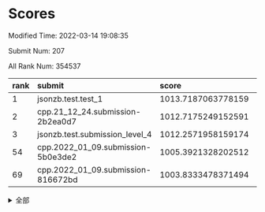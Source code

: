# Scores

Modified Time: 2022-03-14 19:08:35

Submit Num: 207

All Rank Num: 354537

| rank |               submit               |       score        |       sigma        | pk_num |
| :--- | :--------------------------------- | :----------------- | :----------------- | :----- |
| 1    | jsonzb.test.test_1                 | 1013.7187063778159 | 0.8240584420728083 | 6847   |
| 2    | cpp.21_12_24.submission-2b2ea0d7   | 1012.7175249152591 | 0.8225018525348089 | 6854   |
| 3    | jsonzb.test.submission_level_4     | 1012.2571958159174 | 0.7809587305937962 | 6854   |
| 54   | cpp.2022_01_09.submission-5b0e3de2 | 1005.3921328202512 | 0.7266980616728299 | 6852   |
| 69   | cpp.2022_01_09.submission-816672bd | 1003.8333478371494 | 0.7255647953179701 | 6850   |


<details>
<summary>全部</summary>

| rank |                 submit                 |       score        |       sigma        | pk_num |
| :--- | :------------------------------------- | :----------------- | :----------------- | :----- |
| 1    | jsonzb.test.test_1                     | 1013.7187063778159 | 0.8240584420728083 | 6847   |
| 2    | cpp.21_12_24.submission-2b2ea0d7       | 1012.7175249152591 | 0.8225018525348089 | 6854   |
| 3    | jsonzb.test.submission_level_4         | 1012.2571958159174 | 0.7809587305937962 | 6854   |
| 4    | gobigger.level_3.submission_level_3_47 | 1011.7202033609557 | 0.791582479593446  | 6852   |
| 5    | gobigger.level_3.submission_level_3_43 | 1011.5990248228069 | 0.8047177205206228 | 6850   |
| 6    | gobigger.level_3.submission_level_3_41 | 1011.4010038654403 | 0.7833349868916989 | 6854   |
| 7    | gobigger.level_3.submission_level_3_5  | 1011.1690240161047 | 0.7647035348544092 | 6851   |
| 8    | gobigger.level_3.submission_level_3_12 | 1011.1616157904182 | 0.7910460565644017 | 6852   |
| 9    | gobigger.level_3.submission_level_3_30 | 1011.1452403543304 | 0.7590950080885    | 6850   |
| 10   | gobigger.level_3.submission_level_3_31 | 1011.1043636087053 | 0.7740981892387406 | 6853   |
| 11   | gobigger.level_3.submission_level_3_2  | 1011.1042514494521 | 0.7687646967510464 | 6854   |
| 12   | gobigger.level_3.submission_level_3_29 | 1010.9617014462016 | 0.7645731108237063 | 6851   |
| 13   | gobigger.level_3.submission_level_3_22 | 1010.9251795254644 | 0.7752969295348247 | 6850   |
| 14   | gobigger.level_3.submission_level_3_49 | 1010.908735756335  | 0.7949440566621075 | 6848   |
| 15   | gobigger.level_3.submission_level_3_18 | 1010.8279616103678 | 0.7511603681956416 | 6851   |
| 16   | gobigger.level_3.submission_level_3_40 | 1010.7783134840721 | 0.7620770784603919 | 6853   |
| 17   | gobigger.level_3.submission_level_3_34 | 1010.731882876323  | 0.7619429010761811 | 6851   |
| 18   | gobigger.level_3.submission_level_3_20 | 1010.7281269575362 | 0.742824856380424  | 6851   |
| 19   | gobigger.level_3.submission_level_3_36 | 1010.6300050130644 | 0.7532667659009051 | 6851   |
| 20   | gobigger.level_3.submission_level_3_27 | 1010.6159492794369 | 0.7746200087960922 | 6848   |
| 21   | gobigger.level_3.submission_level_3_42 | 1010.5766661607369 | 0.745055749077011  | 6852   |
| 22   | gobigger.level_3.submission_level_3_6  | 1010.3928623042563 | 0.7741443893087021 | 6852   |
| 23   | gobigger.level_3.submission_level_3_8  | 1010.3309393892911 | 0.7843753980110493 | 6854   |
| 24   | gobigger.level_3.submission_level_3_19 | 1010.3036035180847 | 0.7726492318677879 | 6847   |
| 25   | gobigger.level_3.submission_level_3_11 | 1010.2055360501549 | 0.7624864186921694 | 6850   |
| 26   | gobigger.level_3.submission_level_3_15 | 1010.1664029130727 | 0.7634296421534725 | 6845   |
| 27   | gobigger.level_3.submission_level_3_24 | 1010.1469458271094 | 0.7447845996669915 | 6851   |
| 28   | gobigger.level_3.submission_level_3_37 | 1010.1323972497911 | 0.757477380122361  | 6849   |
| 29   | gobigger.level_3.submission_level_3_33 | 1009.972988229836  | 0.7522115941692978 | 6854   |
| 30   | gobigger.level_3.submission_level_3_48 | 1009.9201042037511 | 0.7650194900959525 | 6853   |
| 31   | gobigger.level_3.submission_level_3_38 | 1009.8907750156862 | 0.7788469896027156 | 6851   |
| 32   | gobigger.level_3.submission_level_3_13 | 1009.8659013093359 | 0.7664657132820535 | 6849   |
| 33   | gobigger.level_3.submission_level_3_9  | 1009.8392024175856 | 0.7653506435111781 | 6850   |
| 34   | gobigger.level_3.submission_level_3_44 | 1009.8322974307187 | 0.7322905455761928 | 6852   |
| 35   | gobigger.level_3.submission_level_3_32 | 1009.819329583812  | 0.7440220568373456 | 6853   |
| 36   | gobigger.level_3.submission_level_3_1  | 1009.7977686600797 | 0.7358231047114482 | 6852   |
| 37   | gobigger.level_3.submission_level_3_4  | 1009.7504995920608 | 0.7570504323276016 | 6852   |
| 38   | gobigger.level_3.submission_level_3_26 | 1009.7463668082006 | 0.7645822270592637 | 6852   |
| 39   | gobigger.level_3.submission_level_3_10 | 1009.7369850837384 | 0.7704873027542773 | 6852   |
| 40   | gobigger.level_3.submission_level_3_3  | 1009.676940308107  | 0.7642747175457768 | 6859   |
| 41   | gobigger.level_3.submission_level_3_35 | 1009.606106939628  | 0.7545302567628677 | 6846   |
| 42   | gobigger.level_3.submission_level_3_14 | 1009.5658357360691 | 0.7732024761135933 | 6850   |
| 43   | gobigger.level_3.submission_level_3_7  | 1009.5607962218296 | 0.7551004874143665 | 6851   |
| 44   | gobigger.level_3.submission_level_3_17 | 1009.4872862363618 | 0.7600120519896556 | 6850   |
| 45   | gobigger.level_3.submission_level_3_28 | 1009.4174458718293 | 0.7445617858058271 | 6855   |
| 46   | gobigger.level_3.submission_level_3_45 | 1009.2518485607553 | 0.7628021483259093 | 6858   |
| 47   | gobigger.level_3.submission_level_3_16 | 1009.1240268449106 | 0.794466932345661  | 6855   |
| 48   | gobigger.level_3.submission_level_3_21 | 1009.0084891625055 | 0.7453370940160567 | 6851   |
| 49   | gobigger.level_3.submission_level_3_0  | 1008.7377574787781 | 0.758674100772439  | 6853   |
| 50   | gobigger.level_3.submission_level_3_46 | 1008.6842406747949 | 0.7537678661893455 | 6847   |
| 51   | gobigger.level_3.submission_level_3_23 | 1008.6413541995257 | 0.7272567271658826 | 6850   |
| 52   | gobigger.level_3.submission_level_3_39 | 1008.5964259626385 | 0.751904817742446  | 6850   |
| 53   | gobigger.level_3.submission_level_3_25 | 1008.5324136769052 | 0.7332303918957194 | 6844   |
| 54   | cpp.2022_01_09.submission-5b0e3de2     | 1005.3921328202512 | 0.7266980616728299 | 6852   |
| 55   | gobigger.level_1.submission_level_1_41 | 1005.0826195680697 | 0.7157617214288436 | 6848   |
| 56   | gobigger.level_1.submission_level_1_9  | 1004.6143718906771 | 0.7163048080282945 | 6850   |
| 57   | gobigger.level_1.submission_level_1_35 | 1004.5838302691539 | 0.7438245541793682 | 6851   |
| 58   | gobigger.level_1.submission_level_1_13 | 1004.5678854272314 | 0.7113572943929064 | 6849   |
| 59   | gobigger.level_1.submission_level_1_44 | 1004.3925648799715 | 0.7137359244407325 | 6856   |
| 60   | gobigger.level_1.submission_level_1_49 | 1004.2248977175601 | 0.7228778988354501 | 6853   |
| 61   | gobigger.level_1.submission_level_1_34 | 1004.0795603598293 | 0.7172175032281268 | 6848   |
| 62   | gobigger.level_1.submission_level_1_2  | 1004.011482673734  | 0.7141754584288028 | 6846   |
| 63   | gobigger.level_1.submission_level_1_6  | 1003.9627301502139 | 0.7123323911610138 | 6851   |
| 64   | gobigger.level_1.submission_level_1_4  | 1003.9575038751376 | 0.7101370631368068 | 6850   |
| 65   | gobigger.level_1.submission_level_1_18 | 1003.9324634710262 | 0.7275441394925628 | 6846   |
| 66   | gobigger.level_1.submission_level_1_42 | 1003.9273398831922 | 0.7162453043202853 | 6857   |
| 67   | gobigger.level_1.submission_level_1_3  | 1003.8785204943148 | 0.7181247607222122 | 6849   |
| 68   | gobigger.level_1.submission_level_1_48 | 1003.8780365577304 | 0.7147093432162465 | 6853   |
| 69   | cpp.2022_01_09.submission-816672bd     | 1003.8333478371494 | 0.7255647953179701 | 6850   |
| 70   | gobigger.level_1.submission_level_1_47 | 1003.7111328370969 | 0.7240414312992417 | 6852   |
| 71   | gobigger.level_1.submission_level_1_11 | 1003.6992744133485 | 0.7113722002248872 | 6849   |
| 72   | gobigger.level_1.submission_level_1_16 | 1003.699133189913  | 0.7283769697340488 | 6854   |
| 73   | gobigger.level_1.submission_level_1_46 | 1003.69338126333   | 0.7132389938886571 | 6851   |
| 74   | gobigger.level_1.submission_level_1_0  | 1003.6807198828327 | 0.7165767939454415 | 6848   |
| 75   | gobigger.level_1.submission_level_1_25 | 1003.680104480314  | 0.7171759472174188 | 6851   |
| 76   | gobigger.level_1.submission_level_1_32 | 1003.6543298133104 | 0.7123393926277694 | 6853   |
| 77   | gobigger.level_1.submission_level_1_12 | 1003.6296938196551 | 0.7176911431553282 | 6848   |
| 78   | gobigger.level_1.submission_level_1_33 | 1003.6211624371705 | 0.7104962028539615 | 6843   |
| 79   | gobigger.level_1.submission_level_1_36 | 1003.471434260269  | 0.716503469107691  | 6851   |
| 80   | gobigger.level_1.submission_level_1_14 | 1003.4222965795614 | 0.6982198322929188 | 6849   |
| 81   | gobigger.level_1.submission_level_1_27 | 1003.4043142304953 | 0.7101878097583426 | 6850   |
| 82   | gobigger.level_1.submission_level_1_23 | 1003.4023236262328 | 0.7042343070486196 | 6848   |
| 83   | gobigger.level_1.submission_level_1_21 | 1003.2670660982619 | 0.7257656450286191 | 6848   |
| 84   | gobigger.level_1.submission_level_1_30 | 1003.2478313610626 | 0.7191457352392242 | 6848   |
| 85   | gobigger.level_1.submission_level_1_1  | 1003.2201794920322 | 0.7270453784742453 | 6851   |
| 86   | gobigger.level_1.submission_level_1_26 | 1003.2095910222766 | 0.7130126499371885 | 6850   |
| 87   | gobigger.level_1.submission_level_1_5  | 1003.1784643265045 | 0.713356535103197  | 6847   |
| 88   | gobigger.level_1.submission_level_1_8  | 1003.0572958666834 | 0.7217378193777693 | 6849   |
| 89   | gobigger.level_1.submission_level_1_28 | 1003.0143331105343 | 0.7191110717450986 | 6854   |
| 90   | gobigger.level_1.submission_level_1_31 | 1002.9269843765804 | 0.7242233884509014 | 6845   |
| 91   | gobigger.level_1.submission_level_1_40 | 1002.9149580798484 | 0.7249131409720243 | 6853   |
| 92   | gobigger.level_1.submission_level_1_29 | 1002.8695484500483 | 0.7215173299538984 | 6852   |
| 93   | gobigger.level_1.submission_level_1_19 | 1002.857663564248  | 0.7178631106378932 | 6853   |
| 94   | gobigger.level_1.submission_level_1_38 | 1002.8257429936918 | 0.7145687302382894 | 6851   |
| 95   | gobigger.level_1.submission_level_1_39 | 1002.7895123620858 | 0.7167601808717909 | 6848   |
| 96   | gobigger.level_1.submission_level_1_17 | 1002.4941192718092 | 0.7061962871176223 | 6848   |
| 97   | gobigger.level_1.submission_level_1_20 | 1002.4682422283025 | 0.7115103812040697 | 6857   |
| 98   | gobigger.level_1.submission_level_1_10 | 1002.443881104644  | 0.7043101431298484 | 6846   |
| 99   | gobigger.level_1.submission_level_1_7  | 1002.4300030886927 | 0.7129225318043733 | 6848   |
| 100  | gobigger.level_1.submission_level_1_37 | 1002.3052764579007 | 0.7251291258259612 | 6850   |
| 101  | gobigger.level_1.submission_level_1_24 | 1002.2365155182716 | 0.7056541736488677 | 6851   |
| 102  | gobigger.level_1.submission_level_1_15 | 1002.2063641016897 | 0.7139347696641911 | 6853   |
| 103  | gobigger.level_1.submission_level_1_43 | 1002.1521508696283 | 0.7139534697366037 | 6846   |
| 104  | gobigger.level_1.submission_level_1_22 | 1002.0663060622206 | 0.7162865724792806 | 6851   |
| 105  | gobigger.level_1.submission_level_1_45 | 1001.6162078494568 | 0.7110124618005    | 6855   |
| 106  | gobigger.random.submission_random_40   | 997.4952697084848  | 0.7130515418882067 | 6849   |
| 107  | gobigger.random.submission_random_19   | 997.1380111050898  | 0.7098033524214822 | 6854   |
| 108  | gobigger.random.submission_random_24   | 996.8357380759445  | 0.725119052465378  | 6856   |
| 109  | gobigger.random.submission_random_16   | 996.8113051252266  | 0.7028101397692168 | 6854   |
| 110  | gobigger.random.submission_random_8    | 996.7665848869873  | 0.704990115023087  | 6845   |
| 111  | gobigger.random.submission_random_13   | 996.6519312594447  | 0.7187129779696944 | 6852   |
| 112  | gobigger.random.submission_random_43   | 996.6350280676339  | 0.7060344203031887 | 6854   |
| 113  | gobigger.random.submission_random_17   | 996.604696881276   | 0.7195407192375455 | 6845   |
| 114  | gobigger.random.submission_random_46   | 996.5795017461937  | 0.6910852801883254 | 6856   |
| 115  | gobigger.random.submission_random_36   | 996.5470555477858  | 0.71500679291482   | 6854   |
| 116  | gobigger.random.submission_random_26   | 996.5327173923699  | 0.7058749544768967 | 6851   |
| 117  | gobigger.random.submission_random_48   | 996.4908809638487  | 0.7163313825759638 | 6851   |
| 118  | gobigger.random.submission_random_11   | 996.4727631800507  | 0.7008619834881377 | 6850   |
| 119  | gobigger.random.submission_random_6    | 996.4348550101774  | 0.7226447766966673 | 6853   |
| 120  | gobigger.random.submission_random_21   | 996.4000013761937  | 0.7122407678642897 | 6852   |
| 121  | gobigger.random.submission_random_20   | 996.370532824457   | 0.7164633670067885 | 6850   |
| 122  | gobigger.random.submission_random_39   | 996.3488489256159  | 0.7063028864610971 | 6852   |
| 123  | gobigger.random.submission_random_33   | 996.2718689647063  | 0.7138802628591359 | 6849   |
| 124  | gobigger.random.submission_random_28   | 996.2113826800028  | 0.7014905454017071 | 6848   |
| 125  | gobigger.random.submission_random_14   | 996.1819063705525  | 0.7089669428216249 | 6857   |
| 126  | gobigger.random.submission_random_38   | 996.1593756102271  | 0.710973181195126  | 6849   |
| 127  | gobigger.random.submission_random_29   | 996.1349233466547  | 0.7336313205723666 | 6849   |
| 128  | gobigger.random.submission_random_32   | 996.1200792627294  | 0.7106081624160999 | 6851   |
| 129  | gobigger.random.submission_random_41   | 996.080564067044   | 0.7049189907927483 | 6848   |
| 130  | gobigger.random.submission_random_23   | 996.0510892299841  | 0.7087381710262111 | 6853   |
| 131  | gobigger.random.submission_random_0    | 996.0432274306155  | 0.7091820461535446 | 6855   |
| 132  | gobigger.random.submission_random_37   | 996.0092951079489  | 0.7059043390674193 | 6850   |
| 133  | gobigger.random.submission_random_47   | 995.8959129807682  | 0.7063707503740303 | 6848   |
| 134  | gobigger.random.submission_random_35   | 995.8914590276739  | 0.7163723348932592 | 6849   |
| 135  | gobigger.random.submission_random_4    | 995.8427784494263  | 0.7093648607573404 | 6848   |
| 136  | gobigger.random.submission_random_9    | 995.792499475273   | 0.7057159296190532 | 6853   |
| 137  | gobigger.random.submission_random_49   | 995.7087564877042  | 0.73972300564782   | 6856   |
| 138  | gobigger.random.submission_random_42   | 995.6483335554797  | 0.7125410758094547 | 6853   |
| 139  | gobigger.random.submission_random_12   | 995.6262714773168  | 0.7074770073106986 | 6854   |
| 140  | gobigger.random.submission_random_22   | 995.6142146707931  | 0.7415022043675348 | 6855   |
| 141  | gobigger.random.submission_random_2    | 995.5895831162551  | 0.7266814007637592 | 6852   |
| 142  | gobigger.random.submission_random_44   | 995.554174834594   | 0.7148631508897894 | 6853   |
| 143  | gobigger.random.submission_random_31   | 995.4587329607746  | 0.7013624128869816 | 6851   |
| 144  | gobigger.random.submission_random_25   | 995.4539790226112  | 0.7017901198730213 | 6847   |
| 145  | gobigger.random.submission_random_45   | 995.2491295250195  | 0.7104408593432472 | 6849   |
| 146  | gobigger.random.submission_random_18   | 995.2061132610411  | 0.707373865662711  | 6849   |
| 147  | gobigger.random.submission_random_30   | 995.1641060127523  | 0.7005031731913102 | 6844   |
| 148  | gobigger.random.submission_random_7    | 995.1280791856951  | 0.715525073499018  | 6847   |
| 149  | gobigger.random.submission_random_27   | 995.1266745237448  | 0.721449046209751  | 6855   |
| 150  | gobigger.random.submission_random_1    | 995.0915504669256  | 0.7058237779789606 | 6850   |
| 151  | gobigger.random.submission_random_5    | 995.0912861677444  | 0.7073764789797349 | 6853   |
| 152  | gobigger.random.submission_random_34   | 995.0846041548657  | 0.714120376376666  | 6842   |
| 153  | gobigger.random.submission_random_10   | 995.0022611938806  | 0.7147505910423422 | 6856   |
| 154  | gobigger.random.submission_random_15   | 994.9699759810065  | 0.7145982917736589 | 6853   |
| 155  | gobigger.random.submission_random_3    | 994.7869765198601  | 0.7175724209957219 | 6853   |
| 156  | gobigger.level_2.submission_level_2_20 | 994.49670796917    | 0.724276058070441  | 6847   |
| 157  | gobigger.level_2.submission_level_2_45 | 994.4068235265509  | 0.7456864179224413 | 6849   |
| 158  | gobigger.level_2.submission_level_2_46 | 993.734658922696   | 0.7215600249387464 | 6850   |
| 159  | gobigger.level_2.submission_level_2_42 | 993.4061892174001  | 0.7477351007928024 | 6850   |
| 160  | gobigger.level_2.submission_level_2_26 | 993.0522881764116  | 0.7618550807355384 | 6853   |
| 161  | gobigger.level_2.submission_level_2_35 | 992.987333637614   | 0.7506356671007876 | 6852   |
| 162  | gobigger.level_2.submission_level_2_47 | 992.9704158091913  | 0.7333262080521515 | 6852   |
| 163  | gobigger.level_2.submission_level_2_0  | 992.8104934457544  | 0.725321074416351  | 6850   |
| 164  | gobigger.level_2.submission_level_2_2  | 992.792607447469   | 0.7410952368782868 | 6851   |
| 165  | gobigger.level_2.submission_level_2_22 | 992.7637366353878  | 0.7457753686442489 | 6848   |
| 166  | gobigger.level_2.submission_level_2_16 | 992.6437235309465  | 0.7402690072759252 | 6853   |
| 167  | gobigger.level_2.submission_level_2_24 | 992.6306276397725  | 0.7513697156252412 | 6849   |
| 168  | gobigger.level_2.submission_level_2_6  | 992.5937950897934  | 0.7398369040459652 | 6852   |
| 169  | gobigger.level_2.submission_level_2_17 | 992.5250209809751  | 0.7343916066016585 | 6848   |
| 170  | gobigger.level_2.submission_level_2_11 | 992.4716382639874  | 0.7400046508608675 | 6847   |
| 171  | gobigger.level_2.submission_level_2_43 | 992.3711844619346  | 0.7442348824304105 | 6849   |
| 172  | gobigger.level_2.submission_level_2_39 | 992.334508922953   | 0.7429117166521741 | 6854   |
| 173  | gobigger.level_2.submission_level_2_44 | 992.318169851395   | 0.7429462909533708 | 6851   |
| 174  | gobigger.level_2.submission_level_2_13 | 992.2810150996789  | 0.7445295069865664 | 6854   |
| 175  | gobigger.level_2.submission_level_2_30 | 992.2688541070041  | 0.7525870825312627 | 6850   |
| 176  | gobigger.level_2.submission_level_2_18 | 992.1755769403931  | 0.7445891948685716 | 6854   |
| 177  | gobigger.level_2.submission_level_2_15 | 992.1749610893876  | 0.7313776343939011 | 6855   |
| 178  | gobigger.level_2.submission_level_2_34 | 992.1553576530671  | 0.7543639270796236 | 6850   |
| 179  | gobigger.level_2.submission_level_2_27 | 992.1161957251494  | 0.7517285941113427 | 6852   |
| 180  | gobigger.level_2.submission_level_2_21 | 992.0792340877309  | 0.7532389440671381 | 6850   |
| 181  | gobigger.level_2.submission_level_2_19 | 992.0075600621697  | 0.7518762877451212 | 6855   |
| 182  | gobigger.level_2.submission_level_2_41 | 992.0058276568461  | 0.7466380254718116 | 6848   |
| 183  | gobigger.level_2.submission_level_2_31 | 991.961911632921   | 0.7305838453203404 | 6850   |
| 184  | gobigger.level_2.submission_level_2_3  | 991.9553173449071  | 0.7300198016178255 | 6853   |
| 185  | gobigger.level_2.submission_level_2_37 | 991.9288894743258  | 0.7574940489551523 | 6851   |
| 186  | gobigger.level_2.submission_level_2_14 | 991.8415041545824  | 0.7271345597924795 | 6850   |
| 187  | gobigger.level_2.submission_level_2_28 | 991.7667000206152  | 0.7587432424674821 | 6855   |
| 188  | gobigger.level_2.submission_level_2_5  | 991.7505592287315  | 0.7315151862654794 | 6856   |
| 189  | gobigger.level_2.submission_level_2_10 | 991.704003431173   | 0.75450243195881   | 6849   |
| 190  | gobigger.level_2.submission_level_2_7  | 991.6852068187629  | 0.753944200724071  | 6856   |
| 191  | gobigger.level_2.submission_level_2_33 | 991.6129773075315  | 0.7505880316604271 | 6850   |
| 192  | gobigger.level_2.submission_level_2_49 | 991.5383416635797  | 0.7537800997912248 | 6851   |
| 193  | gobigger.level_2.submission_level_2_40 | 991.4969224008147  | 0.7706697293318522 | 6849   |
| 194  | gobigger.level_2.submission_level_2_36 | 991.1449494865799  | 0.7534378028431667 | 6854   |
| 195  | gobigger.level_2.submission_level_2_1  | 991.0850469242793  | 0.7594645114755086 | 6857   |
| 196  | gobigger.level_2.submission_level_2_32 | 991.0426852810417  | 0.7563607953437348 | 6853   |
| 197  | gobigger.level_2.submission_level_2_23 | 990.8945036598221  | 0.7485163253257154 | 6851   |
| 198  | gobigger.level_2.submission_level_2_25 | 990.8413056168846  | 0.7881041131478262 | 6843   |
| 199  | gobigger.level_2.submission_level_2_48 | 990.6517371802955  | 0.7589278215943474 | 6852   |
| 200  | gobigger.level_2.submission_level_2_12 | 990.6491004471227  | 0.7728558355509256 | 6851   |
| 201  | gobigger.level_2.submission_level_2_38 | 990.1541921106041  | 0.7763171458823912 | 6854   |
| 202  | gobigger.level_2.submission_level_2_4  | 990.1468015937093  | 0.764358293813235  | 6851   |
| 203  | gobigger.level_2.submission_level_2_8  | 990.1257024560538  | 0.7700190180448584 | 6853   |
| 204  | gobigger.level_2.submission_level_2_29 | 989.8954839728821  | 0.7731054497758327 | 6856   |
| 205  | gobigger.level_2.submission_level_2_9  | 989.5874792560116  | 0.7708528370274695 | 6849   |
| 206  | gobigger.none.submission_none_1        | 974.9722752197353  | 1.5723259195625459 | 6851   |
| 207  | gobigger.none.submission_none_0        | 974.6760914196927  | 1.674280774822324  | 6852   |

</details>